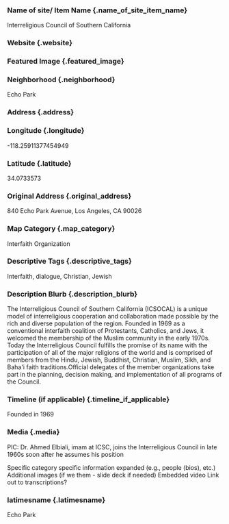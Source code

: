 ### Name of site/ Item Name {.name_of_site_item_name}
Interreligious Council of Southern California

### Website {.website}


### Featured Image {.featured_image}

### Neighborhood {.neighborhood}
Echo Park

### Address {.address}
### Longitude {.longitude}
-118.25911377454949
### Latitude {.latitude}
34.0733573
### Original Address {.original_address}
840 Echo Park Avenue, Los Angeles, CA 90026

### Map Category  {.map_category}
Interfaith Organization

### Descriptive Tags {.descriptive_tags}
Interfaith, dialogue, Christian, Jewish

### Description Blurb {.description_blurb}
The Interreligious Council of Southern California (ICSOCAL) is a unique model of interreligious cooperation and collaboration made possible by the rich and diverse population of the region. Founded in 1969 as a conventional interfaith coalition of Protestants, Catholics, and Jews, it welcomed the membership of the Muslim community in the early 1970s. Today the Interreligious Council fulfills the promise of its name with the participation of all of the major religions of the world and is comprised of members from the Hindu, Jewish, Buddhist, Christian, Muslim, Sikh, and Baha'i faith traditions.Official delegates of the member organizations take part in the planning, decision making, and implementation of all programs of the Council.

### Timeline (if applicable) {.timeline_if_applicable}
Founded in 1969
### Media  {.media}

PIC: Dr. Ahmed Elbiali, imam at ICSC, joins the Interreligious Council in late 1960s soon after he assumes his position

Specific category specific information expanded (e.g., people (bios), etc.)
Additional images (if we them - slide deck if needed)
Embedded video
Link out to transcriptions?


### latimesname {.latimesname}
Echo Park